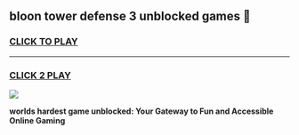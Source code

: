 
## bloon tower defense 3 unblocked games 👋
<h3>
<a href="https://premium.freeplayer.one?title=bloon_tower_defense_3_unblocked_games&ref=13F">CLICK TO PLAY</a></h3>
<hr>

<h3>
<a href="https://premium.freeplayer.one?title=bloon_tower_defense_3_unblocked_games&ref=13F">CLICK 2 PLAY</a>
  
</h3>

<a href="https://premium.freeplayer.one?title=bloon_tower_defense_3_unblocked_games&ref=12F/"><img src="https://clearcache.store/games.png"></a>


**worlds hardest game unblocked: Your Gateway to Fun and Accessible Online Gaming**
